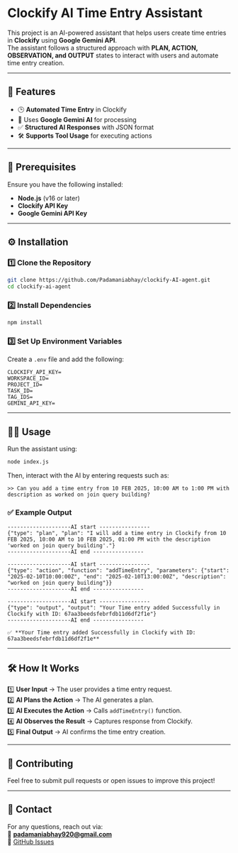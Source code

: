 # Clockify AI Time Entry Assistant  

This project is an AI-powered assistant that helps users create time entries in **Clockify** using **Google Gemini API**.  
The assistant follows a structured approach with **PLAN, ACTION, OBSERVATION, and OUTPUT** states to interact with users and automate time entry creation.

---

## 🚀 Features  
- 🕒 **Automated Time Entry** in Clockify  
- 🤖 Uses **Google Gemini AI** for processing  
- ✅ **Structured AI Responses** with JSON format  
- 🛠️ **Supports Tool Usage** for executing actions  

---

## 📌 Prerequisites  
Ensure you have the following installed:  
- **Node.js** (v16 or later)  
- **Clockify API Key**  
- **Google Gemini API Key**  

---

## ⚙️ Installation  

### 1️⃣ Clone the Repository  
```sh
git clone https://github.com/Padamaniabhay/clockify-AI-agent.git
cd clockify-ai-agent
```

### 2️⃣ Install Dependencies  
```sh
npm install
```

### 3️⃣ Set Up Environment Variables  
Create a `.env` file and add the following:  

```env
CLOCKIFY_API_KEY=
WORKSPACE_ID=
PROJECT_ID=
TASK_ID=
TAG_IDS=
GEMINI_API_KEY=
```

---

## 🏃‍♂️ Usage  

Run the assistant using:  
```sh
node index.js
```

Then, interact with the AI by entering requests such as:  
```
>> Can you add a time entry from 10 FEB 2025, 10:00 AM to 1:00 PM with description as worked on join query building?
```

### ✅ Example Output  

```
--------------------AI start ----------------
{"type": "plan", "plan": "I will add a time entry in Clockify from 10 FEB 2025, 10:00 AM to 10 FEB 2025, 01:00 PM with the description 'worked on join query building'."}
--------------------AI end ----------------

--------------------AI start ----------------
{"type": "action", "function": "addTimeEntry", "parameters": {"start": "2025-02-10T10:00:00Z", "end": "2025-02-10T13:00:00Z", "description": "worked on join query building"}}
--------------------AI end ----------------

--------------------AI start ----------------
{"type": "output", "output": "Your Time entry added Successfully in Clockify with ID: 67aa3beedsfebrfdb11d6df2f1e"}
--------------------AI end ----------------

✅ **Your Time entry added Successfully in Clockify with ID: 67aa3beedsfebrfdb11d6df2f1e**
```

---

## 🛠️ How It Works  
1️⃣ **User Input** → The user provides a time entry request.  
2️⃣ **AI Plans the Action** → The AI generates a plan.  
3️⃣ **AI Executes the Action** → Calls `addTimeEntry()` function.  
4️⃣ **AI Observes the Result** → Captures response from Clockify.  
5️⃣ **Final Output** → AI confirms the time entry creation.  

---

## 🤝 Contributing  
Feel free to submit pull requests or open issues to improve this project!  

---

## 📧 Contact  
For any questions, reach out via:  
📩 **padamaniabhay920@gmail.com**  
📌 [GitHub Issues](https://github.com/Padamaniabhay/clockify-AI-agent/issues)  